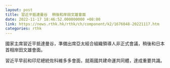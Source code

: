 ```yaml
---
layout: post
title: 習近平抵達曼谷  稍後和岸田文雄會面
date: 2022-11-17 18:46:52.000000000 +08:00
link: https://news.rthk.hk/rthk/ch/component/k2/1676048-20221117.htm
categories: rthk
---
```


國家主席習近平抵達曼谷，準備出席亞太經合組織領導人非正式會議，稍後和日本首相岸田文雄會面。

習近平早前和印尼總統佐科維多多會面，就兩國共建命運共同體，達成重要共識。
